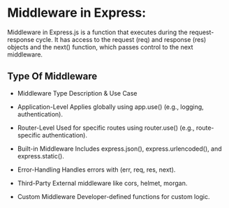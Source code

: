 # Middleware in Express:

Middleware in Express.js is a function that executes during the request-response cycle. It has access to the request (req) and response (res) objects and the next() function, which passes control to the next middleware.

## Type Of Middleware

- Middleware Type	Description & Use Case

- Application-Level	Applies globally using app.use() (e.g., logging, authentication).

- Router-Level	Used for specific routes using router.use() (e.g., route-specific authentication).

- Built-in Middleware	Includes express.json(), express.urlencoded(), and express.static().

- Error-Handling	Handles errors with (err, req, res, next).

- Third-Party	External middleware like cors, helmet, morgan.

- Custom Middleware	Developer-defined functions for custom logic.





